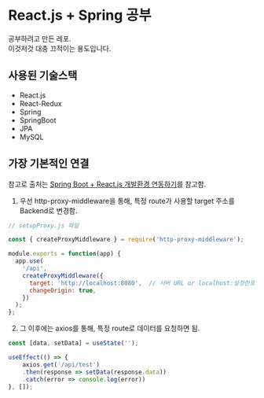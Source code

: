 # React.js + Spring 공부

공부하려고 만든 레포.<br>
이것저것 대충 끄적이는 용도입니다.

## 사용된 기술스택

* React.js
* React-Redux
* Spring
* SpringBoot
* JPA
* MySQL

## 가장 기본적인 연결

참고로 출처는 [Spring Boot + React.js 개발환경 연동하기](https://velog.io/@u-nij/Spring-Boot-React.js-%EA%B0%9C%EB%B0%9C%ED%99%98%EA%B2%BD-%EC%84%B8%ED%8C%85)를 참고함.<br>
1. 우선 http-proxy-middleware을 통해, 특정 route가 사용할 target 주소를 Backend로 변경함.

```js
// setupProxy.js 파일

const { createProxyMiddleware } = require('http-proxy-middleware');

module.exports = function(app) {
  app.use(
    '/api',
    createProxyMiddleware({
      target: 'http://localhost:8080',	// 서버 URL or localhost:설정한포트번호
      changeOrigin: true,
    })
  );
};
```

2. 그 이후에는 axios를 통해, 특정 route로 데이터를 요청하면 됨.

```js
const [data, setData] = useState('');

useEffect(() => {
    axios.get('/api/test')
    .then(response => setData(response.data))
    .catch(error => console.log(error))
}, []);
```
